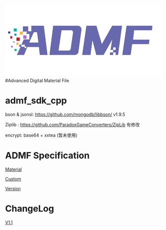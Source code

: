 ![avatar](./doc/admf-logo.png)
#Advanced Digital Material File

# admf_sdk_cpp

bson & jsonsl: https://github.com/mongodb/libbson/ v1.9.5

Ziplib : https://github.com/ParadoxGameConverters/ZipLib 有修改

encrypt: base64 + xxtea (暂未使用)

# ADMF Specification

[Material](./doc/Material.md)

[Custom](./doc/Custom.md)

[Version](./doc/Version.md)

# ChangeLog

[V1.1](./doc/V1.1.md)
